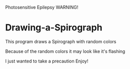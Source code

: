 Photosensitive Epilepsy WARNING!




# Drawing-a-Spirograph
This program draws a Spirograph with random colors

Because of the random colors it may look like it's flashing

I just wanted to take a precaution
Enjoy!
